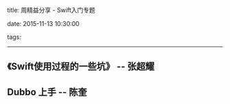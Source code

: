 title: 周精益分享 - Swift入门专题

date: 2015-11-13  10:30:00

tags:

---

## 《Swift使用过程的一些坑》 -- 张超耀

## Dubbo 上手 -- 陈奎


